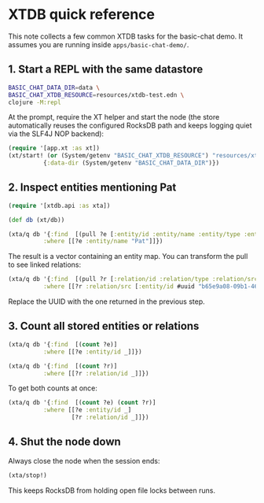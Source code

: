 # XTDB quick reference

This note collects a few common XTDB tasks for the basic-chat demo. It assumes
you are running inside `apps/basic-chat-demo/`.

## 1. Start a REPL with the same datastore

```bash
BASIC_CHAT_DATA_DIR=data \
BASIC_CHAT_XTDB_RESOURCE=resources/xtdb-test.edn \
clojure -M:repl
```

At the prompt, require the XT helper and start the node (the store automatically
reuses the configured RocksDB path and keeps logging quiet via the SLF4J NOP backend):

```clojure
(require '[app.xt :as xt])
(xt/start! (or (System/getenv "BASIC_CHAT_XTDB_RESOURCE") "resources/xtdb-test.edn")
          {:data-dir (System/getenv "BASIC_CHAT_DATA_DIR")})
```

## 2. Inspect entities mentioning Pat

```clojure
(require '[xtdb.api :as xta])

(def db (xt/db))

(xta/q db '{:find  [(pull ?e [:entity/id :entity/name :entity/type :entity/seen-count :entity/last-seen])]
          :where [[?e :entity/name "Pat"]]})
```

The result is a vector containing an entity map. You can transform the pull to
see linked relations:

```clojure
(xta/q db '{:find  [(pull ?r [:relation/id :relation/type :relation/src :relation/dst :relation/last-seen])]
          :where [[?r :relation/src [:entity/id #uuid "b65e9a08-09b1-46e1-af13-d1f33e730ead"]]]})
```

Replace the UUID with the one returned in the previous step.

## 3. Count all stored entities or relations

```clojure
(xta/q db '{:find  [(count ?e)]
          :where [[?e :entity/id _]]})

(xta/q db '{:find  [(count ?r)]
          :where [[?r :relation/id _]]})
```

To get both counts at once:

```clojure
(xta/q db '{:find  [(count ?e) (count ?r)]
          :where [[?e :entity/id _]
                  [?r :relation/id _]]})
```

## 4. Shut the node down

Always close the node when the session ends:

```clojure
(xta/stop!)
```

This keeps RocksDB from holding open file locks between runs.
